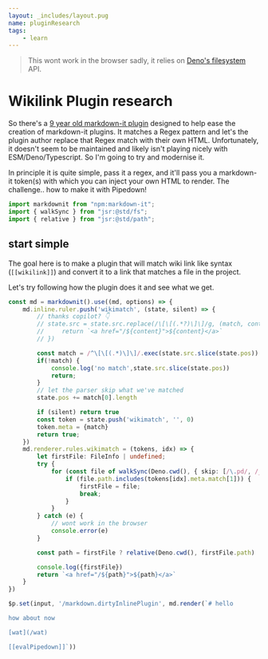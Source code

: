 ```yaml
---
layout: _includes/layout.pug
name: pluginResearch
tags: 
    - learn
---
```


> This wont work in the browser sadly, it relies on [Deno's filesystem](https://deno.land/manual/runtime/file_system) API.

# Wikilink Plugin research

So there's a [9 year old markdown-it plugin](https://github.com/rlidwka/markdown-it-regexp/blob/master/lib/index.js) designed to help ease the creation of markdown-it plugins. It matches a Regex pattern and let's the plugin author replace that Regex match with their own HTML. Unfortunately, it doesn't seem to be maintained and likely isn't playing nicely with ESM/Deno/Typescript. So I'm going to try and modernise it.

In principle it is quite simple, pass it a regex, and it'll pass you a markdown-it token(s) with which you can inject your own HTML to render. The challenge.. how to make it with Pipedown!

```ts
import markdownit from "npm:markdown-it";
import { walkSync } from "jsr:@std/fs";
import { relative } from "jsr:@std/path";
```

## start simple
The goal here is to make a plugin that will match wiki link like syntax (`[[wikilink]]`) and convert it to a link that matches a file in the project. 

Let's try following how the plugin does it and see what we get.

```ts
const md = markdownit().use((md, options) => {
    md.inline.ruler.push('wikimatch', (state, silent) => {
        // thanks copilot? 👇
        // state.src = state.src.replace(/\[\[(.*?)\]\]/g, (match, content) => {
        //     return `<a href="/${content}">${content}</a>`
        // })

        const match = /^\[\[(.*)\]\]/.exec(state.src.slice(state.pos))
        if(!match) {
            console.log('no match',state.src.slice(state.pos))
            return;
        }
        // let the parser skip what we've matched
        state.pos += match[0].length

        if (silent) return true
        const token = state.push('wikimatch', '', 0)
        token.meta = {match}
        return true;
    })
    md.renderer.rules.wikimatch = (tokens, idx) => {
        let firstFile: FileInfo | undefined;
        try {
            for (const file of walkSync(Deno.cwd(), { skip: [/\.pd/, /_site/]})) {
                if (file.path.includes(tokens[idx].meta.match[1])) {
                    firstFile = file;
                    break;
                }
            }
        } catch (e) {
            // wont work in the browser
            console.error(e)
        }

        const path = firstFile ? relative(Deno.cwd(), firstFile.path) : tokens[idx].meta.match[1];

        console.log({firstFile})
        return `<a href="/${path}">${path}</a>`
    }
})

$p.set(input, '/markdown.dirtyInlinePlugin', md.render(`# hello

how about now

[wat](/wat)

[[evalPipedown]]`))
```

